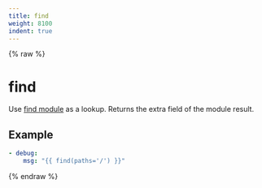 ```yaml
---
title: find
weight: 8100
indent: true
---
```


{% raw %}
# find

Use [find module](./module_find.html) as a lookup. Returns the extra field of the module result.


## Example

```yaml
- debug:
    msg: "{{ find(paths='/') }}"
```

{% endraw %}